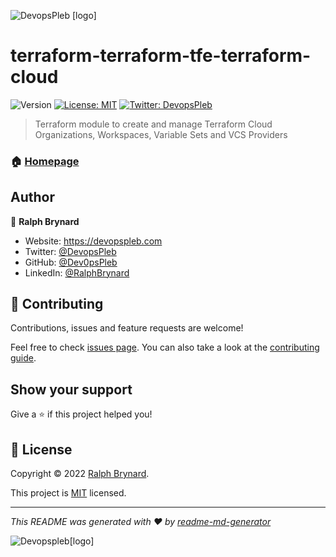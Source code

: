 ![DevopsPleb [logo]](https://devopspleb.s3.us-east-2.amazonaws.com/devops_pleb.png)
# terraform-terraform-tfe-terraform-cloud
![Version](https://img.shields.io/badge/version-v0.0.1-blue.svg?cacheSeconds=2592000)
[![License: MIT](https://img.shields.io/badge/License-MIT-yellow.svg)](LICENSE)
[![Twitter: DevopsPleb](https://img.shields.io/twitter/follow/DevopsPleb.svg?style=social)](https://twitter.com/DevopsPleb)

> Terraform module to create and manage Terraform Cloud Organizations, Workspaces, Variable Sets and VCS Providers

### 🏠 [Homepage](https://github.com/DevopsPlebGH/terraform-tfe-terraform-cloud)

## Author

👤 **Ralph Brynard**

* Website: https://devopspleb.com
* Twitter: [@DevopsPleb](https://twitter.com/DevopsPleb)
* GitHub: [@Dev0psPleb](https://github.com/Dev0psPleb)
* LinkedIn: [@RalphBrynard](https://linkedin.com/in/RalphBrynard)

## 🤝 Contributing

Contributions, issues and feature requests are welcome!

Feel free to check [issues page](issues_page). You can also take a look at the [contributing guide](contributing_guide).

## Show your support

Give a ⭐️ if this project helped you!


## 📝 License

Copyright © 2022 [Ralph Brynard](https://github.com/Dev0psPleb).

This project is [MIT](LICENSE) licensed.

<!-- BEGINNING OF PRE-COMMIT-TERRAFORM DOCS HOOK -->

<!-- END OF PRE-COMMIT-TERRAFORM DOCS HOOK -->

***
_This README was generated with ❤️ by [readme-md-generator](https://github.com/kefranabg/readme-md-generator)_ 

![Devopspleb[logo]](https://devopspleb.s3.us-east-2.amazonaws.com/footer.png)
